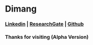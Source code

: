 # Dimang
### [Linkedin](https://www.linkedin.com/in/dimangchhol)  | [ResearchGate](https://www.researchgate.net/profile/Dimang-Chhol) | [Github](https://github.com/dimangite/) 

### Thanks for visiting (Alpha Version)

